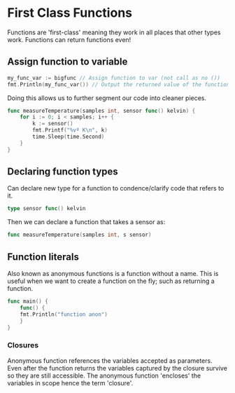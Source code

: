 # First Class Functions
Functions are 'first-class' meaning they work in all places that other types work.  Functions can return functions even!

## Assign function to variable
```go
my_func_var := bigfunc // Assign function to var (not call as no ())
fmt.Println(my_func_var()) // Output the returned value of the function
```

Doing this allows us to further segment our code into cleaner pieces.
```go
func measureTemperature(samples int, sensor func() kelvin) {
	for i := 0; i < samples; i++ {
		k := sensor()
		fmt.Printf("%vº K\n", k)
		time.Sleep(time.Second)
	}
}
```
## Declaring function types
Can declare new type for a function to condence/clarify code that refers to it.
```go
type sensor func() kelvin
```
Then we can declare a function that takes a sensor as:
```go
func measureTemperature(samples int, s sensor)
```

## Function literals
Also known as anonymous functions is a function without a name.  This is useful when we want to create a function on the fly; such as returning a function.
```go
func main() {
	func() {
	fmt.Println("function anon")
	}
}
```

### Closures
Anonymous function references the variables accepted as parameters.  Even after the function returns the variables captured by the closure survive so they are still accessible.
The anonymous function 'encloses' the variables in scope hence the term 'closure'.
